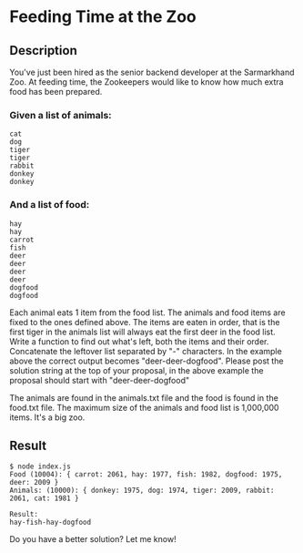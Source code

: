 # Feeding Time at the Zoo

## Description
You've just been hired as the senior backend developer at the Sarmarkhand Zoo. At feeding time, the Zookeepers would like to know how much extra food has been prepared.

### Given a list of animals:
```
cat
dog
tiger
tiger
rabbit
donkey
donkey
```

### And a list of food:
```
hay
hay
carrot
fish
deer
deer
deer
deer
dogfood
dogfood
```

Each animal eats 1 item from the food list. The animals and food items are fixed to the ones defined above. The items are eaten in order, that is the first tiger in the animals list will always eat the first deer in the food list. Write a function to find out what's left, both the items and their order. Concatenate the leftover list separated by "-" characters. In the example above the correct output becomes "deer-deer-dogfood". Please post the solution string at the top of your proposal, in the above example the proposal should start with "deer-deer-dogfood"

The animals are found in the animals.txt file and the food is found in the food.txt file. The maximum size of the animals and food list is 1,000,000 items. It's a big zoo.


## Result
```
$ node index.js
Food (10004): { carrot: 2061, hay: 1977, fish: 1982, dogfood: 1975, deer: 2009 }
Animals: (10000): { donkey: 1975, dog: 1974, tiger: 2009, rabbit: 2061, cat: 1981 }

Result:
hay-fish-hay-dogfood
```

Do you have a better solution? Let me know!